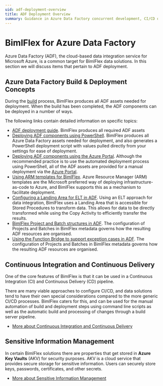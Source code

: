 ```yaml
---
uid: adf-deployment-overview
title: ADF Deployment Overview
summary: Guidance in Azure Data Factory concurrent development, CI/CD delivery, sensitive information management, and deployment through PowerShell and Azure portal 
---
```

# BimlFlex for Azure Data Factory

Azure Data Factory (ADF), the cloud-based data integration service for Microsoft Azure, is a common target for BimlFlex data solutions. In this section we will discuss items that pertain to ADF deployment.

## Azure Data Factory Build & Deployment Concepts

During the [build](xref:bimlflex-build-solution-overview) process, BimlFlex produces all ADF assets needed for deployment. When the build has been completed, the ADF components can be deployed in a number of ways.

The following links contain detailed information on specific topics:

* [ADF deployment guide](xref:bimlflex-adf-using-powershell). BimlFlex produces all required ADF assets
* [Deploying ADF components using PowerShell](xref:bimlflex-adf-using-powershell). BimlFlex produces all Azure Data Factory assets needed for deployment, and also generates a PowerShell deployment script with values pulled directly from your settings for ease of deployment.
* [Deploying ADF components using the Azure Portal](xref:using-azure-portal). Although the recommended practice is to use the automated deployment process using PowerShell, all of the ADF assets are provided for a manual deployment via the [Azure Portal](https://portal.azure.com).
* [Using ARM templates for BimlFlex](xref:bfx-arm-templates). Azure Resource Manager (ARM) templates are the Microsoft preferred way of deploying infrastructure-as-code to Azure, and BimlFlex supports this as a mechanism to facilitate deployment.
* [Configuring a Landing Area for ELT in ADF](xref:bimlflex-adf-landing-area). Using an ELT approach for data integration, BimlFlex uses a Landing Area that is accessible for Stored Procedures to transform data. This allows for data to be directly transformed while using the Copy Activity to efficiently transfer the results.
* [BimlFlex Project and Batch structures in ADF](xref:bimlflex-adf-project-batch-structure). The configuration of Projects and Batches in BimlFlex metadata governs how the resulting ADF resources are organised.
* [Using the Function Bridge to support exception cases in ADF](xref:bimlflex-adf-project-batch-structure). The configuration of Projects and Batches in BimlFlex metadata governs how the resulting ADF resources are organised.

## Continuous Integration and Continuous Delivery

One of the core features of BimlFlex is that it can be used in a Continuous Integration (CI) and Continuous Delivery (CD) pipeline.

There are many viable approaches to configure CI/CD, and data solutions tend to have their own special considerations compared to the more generic CI/CD processes. BimlFlex caters for this, and can be used for the manual automation of build and deployment steps using command line scripts as well as the automatic build and processing of changes through a build server pipeline.

* [More about Continuous Integration and Continuous Delivery](xref:bimlflex-adf-continuous-integration-and-continuous-delivery)

## Sensitive Information Management

In certain BimlFlex solutions there are properties that get stored in **Azure Key Vaults** (AKV) for security purposes. AKV is a cloud service that provides secure storage for sensitive information. Users can securely store keys, passwords, certificates, and other secrets.

* [More about Sensitive Information Management](xref:sensitive-info-management)
